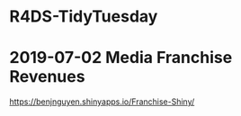 # R4DS-TidyTuesday

# 2019-07-02 Media Franchise Revenues
https://benjnguyen.shinyapps.io/Franchise-Shiny/
